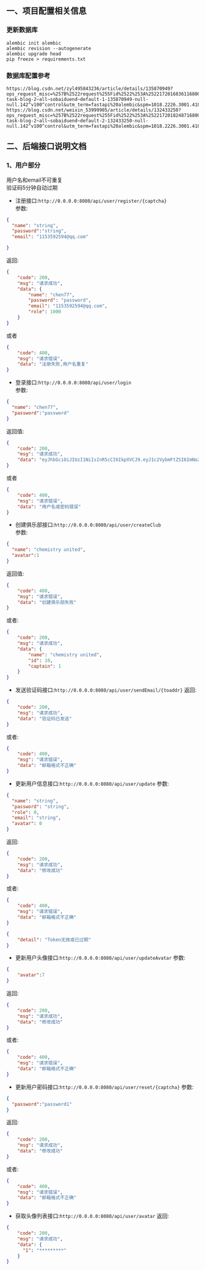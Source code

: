 ## 一、项目配置相关信息
### 更新数据库  
`alembic init alembic`  
`alembic revision --autogenerate`  
`alembic upgrade head`   
`pip freeze > requirements.txt`

### 数据库配置参考
    https://blog.csdn.net/zyl495843236/article/details/135870949?ops_request_misc=%257B%2522request%255Fid%2522%253A%2522172016836116800226543694%2522%252C%2522scm%2522%253A%252220140713.130102334..%2522%257D&request_id=172016836116800226543694&biz_id=0&utm_medium=distribute.pc_search_result.none-task-blog-2~all~sobaiduend~default-1-135870949-null-null.142^v100^control&utm_term=fastapi%20alembic&spm=1018.2226.3001.4187
    https://blog.csdn.net/weixin_53999905/article/details/132433250?ops_request_misc=%257B%2522request%255Fid%2522%253A%2522172018248716800211513462%2522%252C%2522scm%2522%253A%252220140713.130102334..%2522%257D&request_id=172018248716800211513462&biz_id=0&utm_medium=distribute.pc_search_result.none-task-blog-2~all~sobaiduend~default-2-132433250-null-null.142^v100^control&utm_term=fastapi%20alembic&spm=1018.2226.3001.4187







## 二、后端接口说明文档
### 1、用户部分
用户名和email不可重复  
验证码5分钟自动过期

* 注册接口:`http://0.0.0.0:8080/api/user/register/{captcha}`  
参数:
```json
{
  "name": "string",
  "password":"string",
  "email": "1153592594@qq.com"

}
```
返回:
```json
{
    "code": 200,
    "msg": "请求成功",
    "data": {
        "name": "chen77",
        "password": "password",
        "email": "1153592594@qq.com",
        "role": 1000
    }
}
```
或者  
```json
{
    "code": 400,
    "msg": "请求错误",
    "data": "注册失败,用户名重复"
}
```
  
  
  
* 登录接口:`http://0.0.0.0:8080/api/user/login`  
参数:  
```json
{
  "name": "chen77",
  "password":"password"
}

```

返回值:
```json
{
    "code": 200,
    "msg": "请求成功",
    "data": "eyJhbGciOiJIUzI1NiIsInR5cCI6IkpXVCJ9.eyJ1c2VybmFtZSI6ImNoZW4iLCJleHAiOjE3MjA2ODc1NzZ9.PCkfhzKwRH46HDUAYCUxYbcPog5FjZeDvcGzCfOpAso"
}
```
或者  
```json
{
    "code": 400,
    "msg": "请求错误",
    "data": "用户名或密码错误"
}
```

* 创建俱乐部接口:`http://0.0.0.0:8080/api/user/createClub`  
参数:
```json
{
  "name": "chemistry united",
  "avatar":1
}
```
返回值:  
```json
{
    "code": 400,
    "msg": "请求错误",
    "data": "创建俱乐部失败"
}
```  
或者:  
```json
{
    "code": 200,
    "msg": "请求成功",
    "data": {
        "name": "chemistry united",
        "id": 10,
        "captain": 1
    }
}
```

* 发送验证码接口:`http://0.0.0.0:8080/api/user/sendEmail/{toaddr}`
返回:  
```json
{
    "code": 200,
    "msg": "请求成功",
    "data": "验证码已发送"
}
```
或者:
```json
{
    "code": 400,
    "msg": "请求错误",
    "data": "邮箱格式不正确"
}
```

* 更新用户信息接口:`http://0.0.0.0:8080/api/user/update`
参数:  
```json
{
  "name": "string",
  "password": "string",
  "role": 0,
  "email": "string",
  "avatar": 0
}
```
返回:  
```json
{
    "code": 200,
    "msg": "请求成功",
    "data": "修改成功"
}
```
或者:
```json
{
    "code": 400,
    "msg": "请求错误",
    "data": "邮箱格式不正确"
}
```
```json
{
    "detail": "Token无效或已过期"
}
```
* 更新用户头像接口:`http://0.0.0.0:8080/api/user/updateAvatar`
参数:  
```json
{
    "avatar":7
}
```
返回:  
```json
{
    "code": 200,
    "msg": "请求成功",
    "data": "修改成功"
}
```
或者:
```json
{
    "code": 400,
    "msg": "请求错误",
    "data": "邮箱格式不正确"
}
```

* 更新用户密码接口:`http://0.0.0.0:8080/api/user/reset/{captcha}`
参数:  
```json
{
  "password":"password1"
}
```
返回:  
```json
{
    "code": 200,
    "msg": "请求成功",
    "data": "修改成功"
}
```
或者:
```json
{
    "code": 400,
    "msg": "请求错误",
    "data": "邮箱格式不正确"
}
```

* 获取头像列表接口:`http://0.0.0.0:8080/api/user/avatar`
返回:  
```json
{
    "code": 200,
    "msg": "请求成功",
    "data": {
      "1": "*********"
    }
}
```